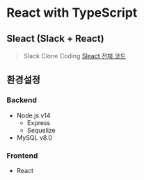 # React with TypeScript

## Sleact (Slack + React)

> Slack Clone Coding
> [Sleact 전체 코드](./sleact)

## 환경설정

### Backend

- Node.js v14
  - Express
  - Sequelize
- MySQL v8.0

### Frontend

- React
